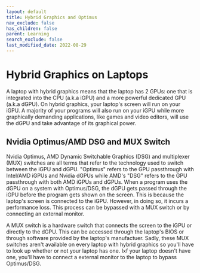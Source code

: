 ```yaml
---
layout: default
title: Hybrid Graphics and Optimus
nav_exclude: false
has_children: false
parent: Learning
search_exclude: false
last_modified_date: 2022-08-29
---
```


# Hybrid Graphics on Laptops
A laptop with hybrid graphics means that the laptop has 2 GPUs: one that is integrated into the CPU (a.k.a iGPU) and a more powerful dedicated GPU (a.k.a dGPU). On hybrid graphics, your laptop's screen will run on your iGPU. A majority of your programs will also run on your iGPU while more graphically demanding applications, like games and video editors, will use the dGPU and take advantage of its graphical power. 

## Nvidia Optimus/AMD DSG and MUX Switch
Nvidia Optimus, AMD Dynamic Switchable Graphics (DSG) and multiplexer (MUX) switches are all terms that refer to the technology used to switch between the iGPU and dGPU. "Optimus" refers to the GPU passthrough with Intel/AMD iGPUs and Nvidia dGPUs while AMD's "DSG" refers to the GPU passthrough with both AMD iGPUs and dGPUs. When a program uses the dGPU on a system with Optimus/DSG, the dGPU gets passed through the iGPU before the program gets shown on the screen. This is because the laptop's screen is connected to the iGPU. However, in doing so, it incurs a performance loss. This process can be bypassed with a MUX switch or by connecting an external monitor. 

A MUX switch is a hardware switch that connects the screen to the iGPU or directly to the dGPU. This can be accessed through the laptop's BIOS or through software provided by the laptop's manufactuer. Sadly, these MUX switches aren't available on every laptop with hybrid graphics so you'll have to look up whether or not your laptop has one. Ixf your laptop doesn't have one, you'll have to connect a external monitor to the laptop to bypass Optimus/DSG. 